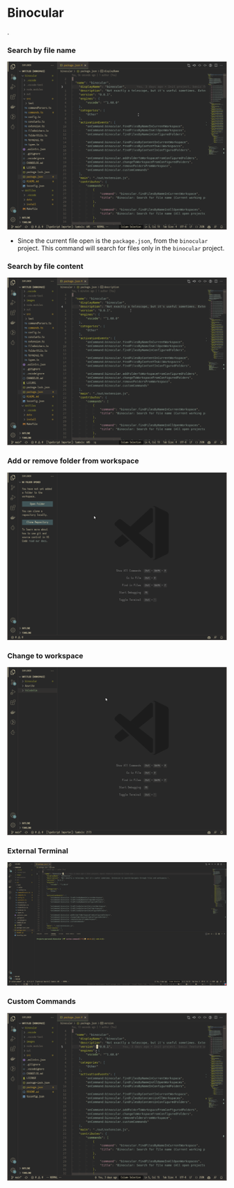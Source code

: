 # Binocular

.

### Search by file name
![Search for file name in the current workspace](./images/SearchByFileNameCurrentWorkspace.gif)

- Since the current file open is the `package.json`, from the `binocular` project. This command will search for files only in the `binocular` project.

### Search by file content
![Search by file content in the current workspace](./images/SearchByFileContentCurrentWorkspace.gif)

### Add or remove folder from workspace
![Add or remove folder from workspace](./images/AddRemoveWorkspace.gif)

### Change to workspace
![Change to workspace](./images/ChangeToWorkspace.gif)

### External Terminal
![External Terminal](./images/ExternalTerminal.gif)

### Custom Commands
![Custom Commands](./images/CustomCommand.gif)
